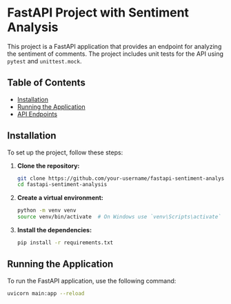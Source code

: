# FastAPI Project with Sentiment Analysis

This project is a FastAPI application that provides an endpoint for analyzing the sentiment of comments. The project includes unit tests for the API using `pytest` and `unittest.mock`.

## Table of Contents

- [Installation](#installation)
- [Running the Application](#running-the-application)
- [API Endpoints](#api-endpoints)

## Installation

To set up the project, follow these steps:

1. **Clone the repository:**

    ```bash
    git clone https://github.com/your-username/fastapi-sentiment-analysis.git
    cd fastapi-sentiment-analysis
    ```

2. **Create a virtual environment:**

    ```bash
    python -m venv venv
    source venv/bin/activate  # On Windows use `venv\Scripts\activate`
    ```

3. **Install the dependencies:**

    ```bash
    pip install -r requirements.txt
    ```

## Running the Application

To run the FastAPI application, use the following command:

```bash
uvicorn main:app --reload
